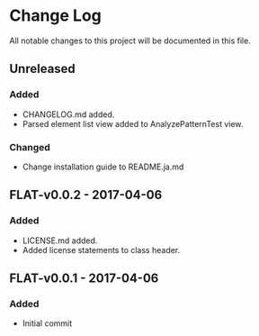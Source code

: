 # Change Log
All notable changes to this project will be documented in this file.

## Unreleased
### Added
- CHANGELOG.md added.
- Parsed element list view added to AnalyzePatternTest view.

### Changed
- Change installation guide to README.ja.md 


## FLAT-v0.0.2 - 2017-04-06
### Added
- LICENSE.md added.
- Added license statements to class header.


## FLAT-v0.0.1 - 2017-04-06
### Added
- Initial commit
